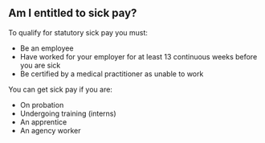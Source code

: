 ##  Am I entitled to sick pay?

To qualify for statutory sick pay you must:

  * Be an employee 
  * Have worked for your employer for at least 13 continuous weeks before you are sick 
  * Be certified by a medical practitioner as unable to work 

You can get sick pay if you are:

  * On probation 
  * Undergoing training (interns) 
  * An apprentice 
  * An agency worker 

